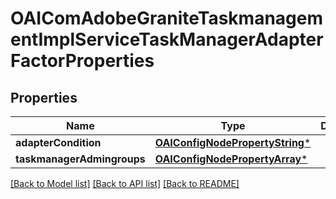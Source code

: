 # OAIComAdobeGraniteTaskmanagementImplServiceTaskManagerAdapterFactorProperties

## Properties
Name | Type | Description | Notes
------------ | ------------- | ------------- | -------------
**adapterCondition** | [**OAIConfigNodePropertyString***](OAIConfigNodePropertyString.md) |  | [optional] 
**taskmanagerAdmingroups** | [**OAIConfigNodePropertyArray***](OAIConfigNodePropertyArray.md) |  | [optional] 

[[Back to Model list]](../README.md#documentation-for-models) [[Back to API list]](../README.md#documentation-for-api-endpoints) [[Back to README]](../README.md)


